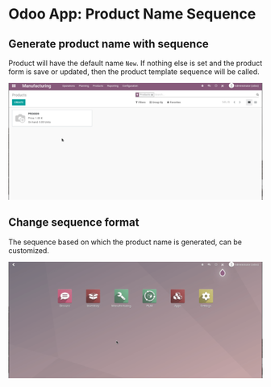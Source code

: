 # Odoo App: Product Name Sequence

## Generate product name with sequence

Product will have the default name `New`. If nothing else is set and the product form is save or updated, then the product template sequence will be called.

![Odoo App Product Name Sequence Generate](assets/Odoo%20App%20Product%20Name%20Sequence%20Generate.gif)

## Change sequence format

The sequence based on which the product name is generated, can be customized.

![Odoo App Product Name Sequence Update](assets/Odoo%20App%20Product%20Name%20Sequence%20Update.gif)